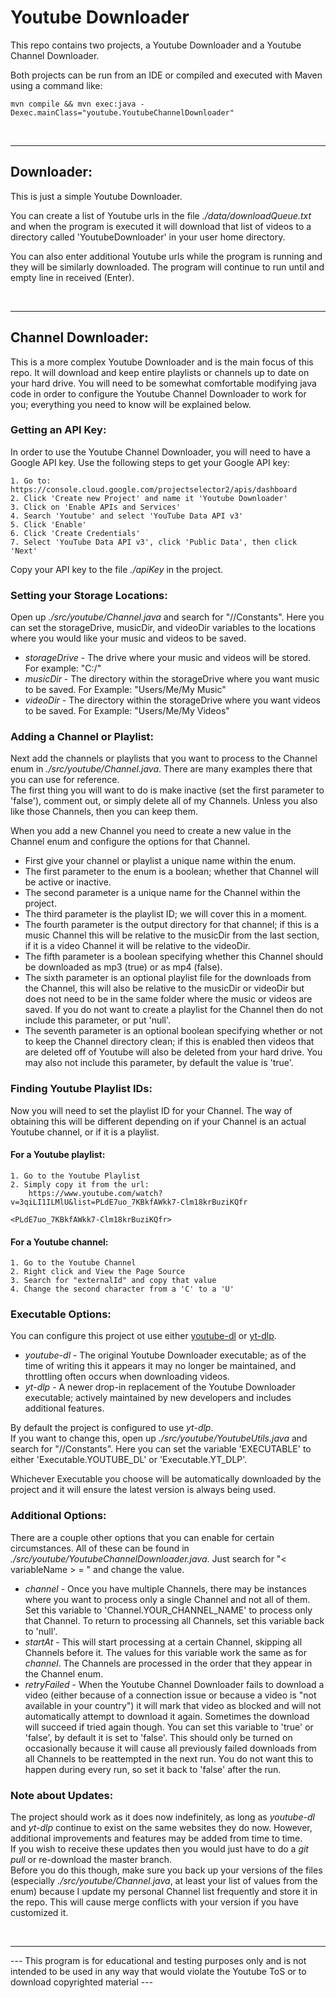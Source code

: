 # Youtube Downloader
This repo contains two projects, a Youtube Downloader and a Youtube Channel Downloader.

Both projects can be run from an IDE or compiled and executed with Maven using a command like:

    mvn compile && mvn exec:java -Dexec.mainClass="youtube.YoutubeChannelDownloader"

 
***

## Downloader:

This is just a simple Youtube Downloader.

You can create a list of Youtube urls in the file *./data/downloadQueue.txt* and when the program is executed it will download that list of videos to a directory called 'YoutubeDownloader' in your user home directory.

You can also enter additional Youtube urls while the program is running and they will be similarly downloaded. The program will continue to run until and empty line in received (Enter).

 
***

## Channel Downloader:

This is a more complex Youtube Downloader and is the main focus of this repo. It will download and keep entire playlists or channels up to date on your hard drive. You will need to be somewhat comfortable modifying java code in order to configure the Youtube Channel Downloader to work for you; everything you need to know will be explained below.

### Getting an API Key:

In order to use the Youtube Channel Downloader, you will need to have a Google API key. Use the following steps to get your Google API key:

    1. Go to: https://console.cloud.google.com/projectselector2/apis/dashboard
    2. Click 'Create new Project' and name it 'Youtube Downloader'
    3. Click on 'Enable APIs and Services'
    4. Search 'Youtube' and select 'YouTube Data API v3'
    5. Click 'Enable'
    6. Click 'Create Credentials'
    7. Select 'YouTube Data API v3', click 'Public Data', then click 'Next'

Copy your API key to the file *./apiKey* in the project.

### Setting your Storage Locations:

Open up *./src/youtube/Channel.java* and search for "//Constants". Here you can set the storageDrive, musicDir, and videoDir variables to the locations where you would like your music and videos to be saved.

* *storageDrive* - The drive where your music and videos will be stored. For example: "C:/"
* *musicDir* - The directory within the storageDrive where you want music to be saved. For Example: "Users/Me/My Music"
* *videoDir* - The directory within the storageDrive where you want videos to be saved. For Example: "Users/Me/My Videos"

### Adding a Channel or Playlist:

Next add the channels or playlists that you want to process to the Channel enum in *./src/youtube/Channel.java*. There are many examples there that you can use for reference. 
\
The first thing you will want to do is make inactive (set the first parameter to 'false'), comment out, or simply delete all of my Channels. Unless you also like those Channels, then you can keep them.

When you add a new Channel you need to create a new value in the Channel enum and configure the options for that Channel.

* First give your channel or playlist a unique name within the enum.
* The first parameter to the enum is a boolean; whether that Channel will be active or inactive.
* The second parameter is a unique name for the Channel within the project.
* The third parameter is the playlist ID; we will cover this in a moment.
* The fourth parameter is the output directory for that channel; if this is a music Channel this will be relative to the musicDir from the last section, if it is a video Channel it will be relative to the videoDir.
* The fifth parameter is a boolean specifying whether this Channel should be downloaded as mp3 (true) or as mp4 (false).
* The sixth parameter is an optional playlist file for the downloads from the Channel, this will also be relative to the musicDir or videoDir but does not need to be in the same folder where the music or videos are saved. If you do not want to create a playlist for the Channel then do not include this parameter, or put 'null'.
* The seventh parameter is an optional boolean specifying whether or not to keep the Channel directory clean; if this is enabled then videos that are deleted off of Youtube will also be deleted from your hard drive. You may also not include this parameter, by default the value is 'true'.

### Finding Youtube Playlist IDs:

Now you will need to set the playlist ID for your Channel. The way of obtaining this will be different depending on if your Channel is an actual Youtube channel, or if it is a playlist.

#### For a Youtube playlist:

    1. Go to the Youtube Playlist
    2. Simply copy it from the url:
        https://www.youtube.com/watch?v=3qiLI1ILMlU&list=PLdE7uo_7KBkfAWkk7-Clm18krBuziKQfr
                                                        <PLdE7uo_7KBkfAWkk7-Clm18krBuziKQfr>

#### For a Youtube channel:

    1. Go to the Youtube Channel
    2. Right click and View the Page Source
    3. Search for "externalId" and copy that value
    4. Change the second character from a 'C' to a 'U'

### Executable Options:

You can configure this project ot use either [youtube-dl](https://youtube-dl.org/) or [yt-dlp](https://github.com/yt-dlp/yt-dlp/).

* *youtube-dl* - The original Youtube Downloader executable; as of the time of writing this it appears it may no longer be maintained, and throttling often occurs when downloading videos.
* *yt-dlp* - A newer drop-in replacement of the Youtube Downloader executable; actively maintained by new developers and includes additional features.

By default the project is configured to use *yt-dlp*.
\
If you want to change this, open up *./src/youtube/YoutubeUtils.java* and search for "//Constants". Here you can set the variable 'EXECUTABLE' to either 'Executable.YOUTUBE_DL' or 'Executable.YT_DLP'.

Whichever Executable you choose will be automatically downloaded by the project and it will ensure the latest version is always being used.

### Additional Options:

There are a couple other options that you can enable for certain circumstances. All of these can be found in *./src/youtube/YoutubeChannelDownloader.java*. Just search for "< variableName > = " and change the value.

* *channel* - Once you have multiple Channels, there may be instances where you want to process only a single Channel and not all of them. Set this variable to 'Channel.YOUR_CHANNEL_NAME' to process only that Channel. To return to processing all Channels, set this variable back to 'null'.
* *startAt* - This will start processing at a certain Channel, skipping all Channels before it. The values for this variable work the same as for *channel*. The Channels are processed in the order that they appear in the Channel enum.
* *retryFailed* - When the Youtube Channel Downloader fails to download a video (either because of a connection issue or because a video is "not available in your country") it will mark that video as blocked and will not automatically attempt to download it again. Sometimes the download will succeed if tried again though. You can set this variable to 'true' or 'false', by default it is set to 'false'. This should only be turned on occasionally because it will cause all previously failed downloads from all Channels to be reattempted in the next run. You do not want this to happen during every run, so set it back to 'false' after the run.

### Note about Updates:

The project should work as it does now indefinitely, as long as *youtube-dl* and *yt-dlp* continue to exist on the same websites they do now. However, additional improvements and features may be added from time to time.
\
If you wish to receive these updates then you would just have to do a *git pull* or re-download the master branch.
\
Before you do this though, make sure you back up your versions of the files (especially *./src/youtube/Channel.java*, at least your list of values from the enum) because I update my personal Channel list frequently and store it in the repo. This will cause merge conflicts with your version if you have customized it.

 
***

--- This program is for educational and testing purposes only and is not intended to be used in any way that would violate the Youtube ToS or to download copyrighted material ---